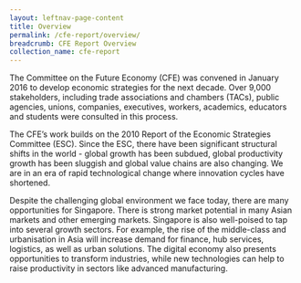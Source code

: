 ```yaml
---
layout: leftnav-page-content
title: Overview
permalink: /cfe-report/overview/
breadcrumb: CFE Report Overview
collection_name: cfe-report
---
```


The Committee on the Future Economy (CFE) was convened in January 2016 to develop economic strategies for the next decade. Over 9,000 stakeholders, including trade associations and chambers (TACs), public agencies, unions, companies, executives, workers, academics, educators and students were consulted in this process.

The CFE’s work builds on the 2010 Report of the Economic Strategies Committee (ESC). Since the ESC, there have been significant structural shifts in the world - global growth has been subdued, global productivity growth has been sluggish and global value chains are also changing. We are in an era of rapid technological change where innovation cycles have shortened.

Despite the challenging global environment we face today, there are many opportunities for Singapore. There is strong market potential in many Asian markets and other emerging markets. Singapore is also well-poised to tap into several growth sectors. For example, the rise of the middle-class and urbanisation in Asia will increase demand for finance, hub services, logistics, as well as urban solutions. The digital economy also presents opportunities to transform industries, while new technologies can help to raise productivity in sectors like advanced manufacturing.